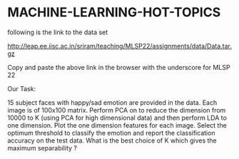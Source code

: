 # MACHINE-LEARNING-HOT-TOPICS
following is the link to the data set 

http://leap.ee.iisc.ac.in/sriram/teaching/MLSP22/assignments/data/Data.tar.gz

Copy and paste the above link in the browser with the underscore for MLSP 22

Our Task:

15 subject faces with happy/sad emotion are provided in the data. Each image is of
100x100 matrix. Perform PCA on to reduce the dimension from 10000 to K (using
PCA for high dimensional data) and then perform LDA to one dimension. Plot the one
dimension features for each image. Select the optimum threshold to classify the emotion
and report the classification accuracy on the test data. What is the best choice of K
which gives the maximum separability ?
